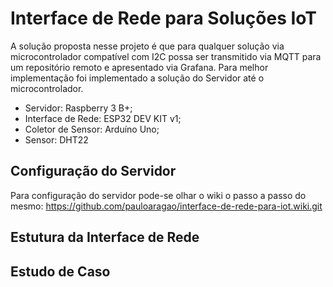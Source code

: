 # Interface de Rede para Soluções IoT
A solução proposta nesse projeto é que para qualquer solução via microcontrolador compatível com I2C possa ser transmitido via MQTT para um repositório remoto e apresentado via Grafana. Para melhor implementação foi implementado a solução do Servidor até o microcontrolador. 


* Servidor: Raspberry 3 B+;
* Interface de Rede: ESP32 DEV KIT v1;
* Coletor de Sensor: Arduíno Uno;
* Sensor: DHT22

## Configuração do Servidor
Para configuração do servidor pode-se olhar o wiki o passo a passo do mesmo: https://github.com/pauloaragao/interface-de-rede-para-iot.wiki.git

## Estutura da Interface de Rede

## Estudo de Caso

